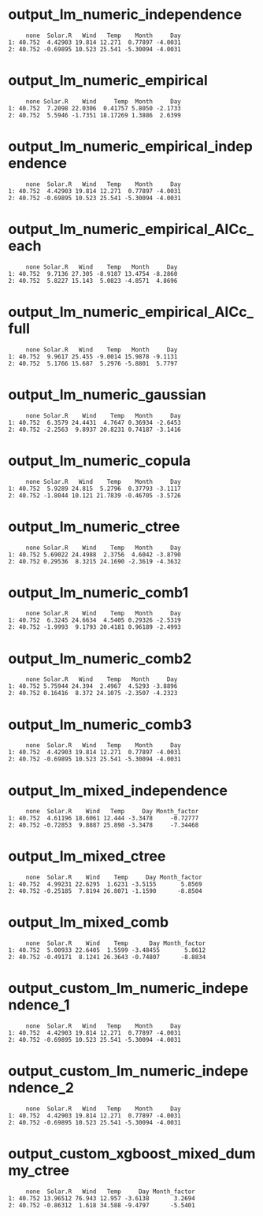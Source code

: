 # output_lm_numeric_independence

         none  Solar.R   Wind   Temp    Month     Day
    1: 40.752  4.42903 19.814 12.271  0.77897 -4.0031
    2: 40.752 -0.69895 10.523 25.541 -5.30094 -4.0031

# output_lm_numeric_empirical

         none Solar.R    Wind     Temp  Month     Day
    1: 40.752  7.2098 22.0306  0.41757 5.8050 -2.1733
    2: 40.752  5.5946 -1.7351 18.17269 1.3886  2.6399

# output_lm_numeric_empirical_independence

         none  Solar.R   Wind   Temp    Month     Day
    1: 40.752  4.42903 19.814 12.271  0.77897 -4.0031
    2: 40.752 -0.69895 10.523 25.541 -5.30094 -4.0031

# output_lm_numeric_empirical_AICc_each

         none Solar.R   Wind    Temp   Month     Day
    1: 40.752  9.7136 27.305 -8.9187 13.4754 -8.2860
    2: 40.752  5.8227 15.143  5.0823 -4.8571  4.8696

# output_lm_numeric_empirical_AICc_full

         none Solar.R   Wind    Temp   Month     Day
    1: 40.752  9.9617 25.455 -9.0014 15.9878 -9.1131
    2: 40.752  5.1766 15.687  5.2976 -5.8801  5.7797

# output_lm_numeric_gaussian

         none Solar.R    Wind    Temp   Month     Day
    1: 40.752  6.3579 24.4431  4.7647 0.36934 -2.6453
    2: 40.752 -2.2563  9.8937 20.8231 0.74187 -3.1416

# output_lm_numeric_copula

         none Solar.R   Wind    Temp    Month     Day
    1: 40.752  5.9289 24.815  5.2796  0.37793 -3.1117
    2: 40.752 -1.8044 10.121 21.7839 -0.46705 -3.5726

# output_lm_numeric_ctree

         none Solar.R    Wind    Temp   Month     Day
    1: 40.752 5.69022 24.4988  2.3756  4.6042 -3.8790
    2: 40.752 0.29536  8.3215 24.1690 -2.3619 -4.3632

# output_lm_numeric_comb1

         none Solar.R    Wind    Temp   Month     Day
    1: 40.752  6.3245 24.6634  4.5405 0.29326 -2.5319
    2: 40.752 -1.9993  9.1793 20.4181 0.96189 -2.4993

# output_lm_numeric_comb2

         none Solar.R   Wind    Temp   Month     Day
    1: 40.752 5.75944 24.394  2.4967  4.5293 -3.8896
    2: 40.752 0.16416  8.372 24.1075 -2.3507 -4.2323

# output_lm_numeric_comb3

         none  Solar.R   Wind   Temp    Month     Day
    1: 40.752  4.42903 19.814 12.271  0.77897 -4.0031
    2: 40.752 -0.69895 10.523 25.541 -5.30094 -4.0031

# output_lm_mixed_independence

         none  Solar.R    Wind   Temp     Day Month_factor
    1: 40.752  4.61196 18.6061 12.444 -3.3478     -0.72777
    2: 40.752 -0.72853  9.8887 25.898 -3.3478     -7.34468

# output_lm_mixed_ctree

         none  Solar.R    Wind    Temp     Day Month_factor
    1: 40.752  4.99231 22.6295  1.6231 -3.5155       5.8569
    2: 40.752 -0.25185  7.8194 26.8071 -1.1590      -8.8504

# output_lm_mixed_comb

         none  Solar.R    Wind    Temp      Day Month_factor
    1: 40.752  5.00933 22.6405  1.5599 -3.48455       5.8612
    2: 40.752 -0.49171  8.1241 26.3643 -0.74807      -8.8834

# output_custom_lm_numeric_independence_1

         none  Solar.R   Wind   Temp    Month     Day
    1: 40.752  4.42903 19.814 12.271  0.77897 -4.0031
    2: 40.752 -0.69895 10.523 25.541 -5.30094 -4.0031

# output_custom_lm_numeric_independence_2

         none  Solar.R   Wind   Temp    Month     Day
    1: 40.752  4.42903 19.814 12.271  0.77897 -4.0031
    2: 40.752 -0.69895 10.523 25.541 -5.30094 -4.0031

# output_custom_xgboost_mixed_dummy_ctree

         none  Solar.R   Wind   Temp     Day Month_factor
    1: 40.752 13.96512 76.943 12.957 -3.6138       3.2694
    2: 40.752 -0.86312  1.618 34.588 -9.4797      -5.5401


